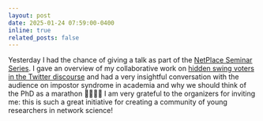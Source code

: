 ```yaml
---
layout: post
date: 2025-01-24 07:59:00-0400
inline: true
related_posts: false
---
```


Yesterday I had the chance of giving a talk as part of the [NetPlace Seminar Series](https://netplace.site/seminar/043_arianna_pera/). I gave an overview of my collaborative work on [hidden swing voters in the Twitter discourse](https://arxiv.org/pdf/2407.01279) and had a very insightful conversation with the audience on impostor syndrome in academia and why we should think of the PhD as a marathon 🏃🏻‍♂️‍➡️ I am very grateful to the organizers for inviting me: this is such a great initiative for creating a community of young researchers in network science!